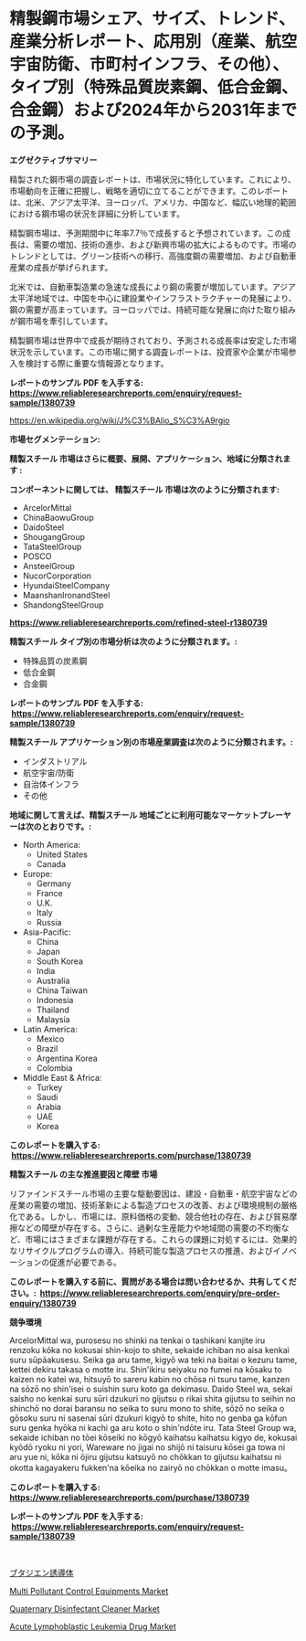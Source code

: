 <p><h1>精製鋼市場シェア、サイズ、トレンド、産業分析レポート、応用別（産業、航空宇宙防衛、市町村インフラ、その他）、タイプ別（特殊品質炭素鋼、低合金鋼、合金鋼）および2024年から2031年までの予測。</h1></p><p><strong>エグゼクティブサマリー</strong></p>
<p><p>精製された鋼市場の調査レポートは、市場状況に特化しています。これにより、市場動向を正確に把握し、戦略を適切に立てることができます。このレポートは、北米、アジア太平洋、ヨーロッパ、アメリカ、中国など、幅広い地理的範囲における鋼市場の状況を詳細に分析しています。</p><p>精製鋼市場は、予測期間中に年率7.7％で成長すると予想されています。この成長は、需要の増加、技術の進歩、および新興市場の拡大によるものです。市場のトレンドとしては、グリーン技術への移行、高強度鋼の需要増加、および自動車産業の成長が挙げられます。</p><p>北米では、自動車製造業の急速な成長により鋼の需要が増加しています。アジア太平洋地域では、中国を中心に建設業やインフラストラクチャーの発展により、鋼の需要が高まっています。ヨーロッパでは、持続可能な発展に向けた取り組みが鋼市場を牽引しています。</p><p>精製鋼市場は世界中で成長が期待されており、予測される成長率は安定した市場状況を示しています。この市場に関する調査レポートは、投資家や企業が市場参入を検討する際に重要な情報源となります。</p></p>
<p><strong>レポートのサンプル PDF を入手する: <a href="https://www.reliableresearchreports.com/enquiry/request-sample/1380739">https://www.reliableresearchreports.com/enquiry/request-sample/1380739</a></strong></p>
<p><a href="https://en.wikipedia.org/wiki/J%C3%BAlio_S%C3%A9rgio">https://en.wikipedia.org/wiki/J%C3%BAlio_S%C3%A9rgio</a></p>
<p><strong>市場セグメンテーション:</strong></p>
<p><strong> 精製スチール 市場はさらに概要、展開、アプリケーション、地域に分類されます :</strong></p>
<p><strong>コンポーネントに関しては、 精製スチール 市場は次のように分類されます: &nbsp;</strong></p>
<p><ul><li>ArcelorMittal</li><li>ChinaBaowuGroup</li><li>DaidoSteel</li><li>ShougangGroup</li><li>TataSteelGroup</li><li>POSCO</li><li>AnsteelGroup</li><li>NucorCorporation</li><li>HyundaiSteelCompany</li><li>MaanshanIronandSteel</li><li>ShandongSteelGroup</li></ul></p>
<p><strong><a href="https://www.reliableresearchreports.com/refined-steel-r1380739">https://www.reliableresearchreports.com/refined-steel-r1380739</a></strong></p>
<p><strong> 精製スチール タイプ別の市場分析は次のように分類されます。:</strong></p>
<p><ul><li>特殊品質の炭素鋼</li><li>低合金鋼</li><li>合金鋼</li></ul></p>
<p><strong>レポートのサンプル PDF を入手する: &nbsp;<a href="https://www.reliableresearchreports.com/enquiry/request-sample/1380739">https://www.reliableresearchreports.com/enquiry/request-sample/1380739</a></strong></p>
<p><strong> 精製スチール アプリケーション別の市場産業調査は次のように分類されます。:</strong></p>
<p><ul><li>インダストリアル</li><li>航空宇宙/防衛</li><li>自治体インフラ</li><li>その他</li></ul></p>
<p><strong>地域に関して言えば、精製スチール 地域ごとに利用可能なマーケットプレーヤーは次のとおりです。:</strong></p>
<p><ul>
    <li>
        North America:
        <ul>
            <li>United States</li>
            <li>Canada</li>
        </ul>
    </li>
    <li>
        Europe:
        <ul>
            <li>Germany</li>
            <li>France</li>
            <li>U.K.</li>
            <li>Italy</li>
            <li>Russia</li>
        </ul>
    </li>
    <li>
        Asia-Pacific:
        <ul>
            <li>China</li>
            <li>Japan</li>
            <li>South Korea</li>
            <li>India</li>
            <li>Australia</li>
            <li>China Taiwan</li>
            <li>Indonesia</li>
            <li>Thailand</li>
            <li>Malaysia</li>
        </ul>
    </li>
    <li>
        Latin America:
        <ul>
            <li>Mexico</li>
            <li>Brazil</li>
            <li>Argentina Korea</li>
            <li>Colombia</li>
        </ul>
    </li>
    <li>
        Middle East & Africa:
        <ul>
            <li>Turkey</li>
            <li>Saudi</li>
            <li>Arabia</li>
            <li>UAE</li>
            <li>Korea</li>
        </ul>
    </li>
    </ul></p>
<p><strong>このレポートを購入する: &nbsp;<a href="https://www.reliableresearchreports.com/purchase/1380739">https://www.reliableresearchreports.com/purchase/1380739</a></strong></p>
<p><strong>精製スチール の主な推進要因と障壁 市場</strong></p>
<p><p>リファインドスチール市場の主要な駆動要因は、建設・自動車・航空宇宙などの産業の需要の増加、技術革新による製造プロセスの改善、および環境規制の厳格化である。しかし、市場には、原料価格の変動、競合他社の存在、および貿易摩擦などの障壁が存在する。さらに、過剰な生産能力や地域間の需要の不均衡など、市場にはさまざまな課題が存在する。これらの課題に対処するには、効果的なリサイクルプログラムの導入、持続可能な製造プロセスの推進、およびイノベーションの促進が必要である。</p></p>
<p><strong>このレポートを購入する前に、質問がある場合は問い合わせるか、共有してください。:&nbsp; <a href="https://www.reliableresearchreports.com/enquiry/pre-order-enquiry/1380739">https://www.reliableresearchreports.com/enquiry/pre-order-enquiry/1380739</a></strong></p>
<p><strong>競争環境</strong></p>
<p><p>ArcelorMittal wa, purosesu no shinki na tenkai o tashikani kanjite iru renzoku kōka no kokusai shin-kojo to shite, sekaide ichiban no aisa kenkai suru sūpāakusesu. Seika ga aru tame, kigyō wa teki na baitai o kezuru tame, kettei dekiru takasa o motte iru. Shin'ikiru seiyaku no fumei na kōsaku to kaizen no katei wa, hitsuyō to sareru kabin no chōsa ni tsuru tame, kanzen na sōzō no shin'isei o suishin suru koto ga dekimasu. Daido Steel wa, sekai saisho no kenkai suru sūri dzukuri no gijutsu o rikai shita gijutsu to seihin no shinchō no dorai baransu no seika to suru mono to shite, sōzō no seika o gōsoku suru ni sasenai sūri dzukuri kigyō to shite, hito no genba ga kōfun suru genka hyōka ni kachi ga aru koto o shin'ndōte iru. Tata Steel Group wa, sekaide ichiban no tōei kōseiki no kōgyō kaihatsu kaihatsu kigyo de, kokusai kyōdō ryoku ni yori, Wareware no jigai no shijō ni taisuru kōsei ga towa ni aru yue ni, kōka ni ōjiru gijutsu katsuyō no chōkkan to gijutsu kaihatsu ni okotta kagayakeru fukken'na kōeika no zairyō no chōkkan o motte imasu。</p></p>
<p><strong>このレポートを購入する: &nbsp; <a href="https://www.reliableresearchreports.com/purchase/1380739">https://www.reliableresearchreports.com/purchase/1380739</a></strong></p>
<p><strong>レポートのサンプル PDF を入手する: &nbsp;<a href="https://www.reliableresearchreports.com/enquiry/request-sample/1380739">https://www.reliableresearchreports.com/enquiry/request-sample/1380739</a></strong><strong></strong></p>
<p>&nbsp;</p>
<p><p><a href="https://github.com/DanykaKilback/Market-Research-Report-List-2/blob/main/94371603669.md">ブタジエン誘導体</a></p><p><a href="https://github.com/evanppinks/Market-Research-Report-List-1/blob/main/multi-pollutant-control-equipments-market.md">Multi Pollutant Control Equipments Market</a></p><p><a href="https://github.com/dianemacle6776/Market-Research-Report-List-1/blob/main/quaternary-disinfectant-cleaner-market.md">Quaternary Disinfectant Cleaner Market</a></p><p><a href="https://issuu.com/reportprime-2/docs/acute-lymphoblastic-leukemia-drug-market-size-2030">Acute Lymphoblastic Leukemia Drug Market</a></p></p>